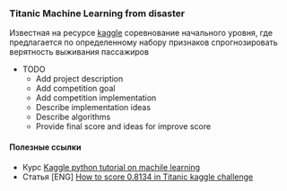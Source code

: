 ### Titanic Machine Learning from disaster

Известная на ресурсе [kaggle](www.kaggle.com) соревнование начального уровня, где предлагается по определенному набору признаков спрогнозировать верятность выживания пассажиров

- TODO
    - Add project description
    - Add competition goal
    - Add competition implementation
    - Describe implementation ideas
    - Describe algorithms
    - Provide final score and ideas for improve score
    
    
#### Полезные ссылки
- Курс [Kaggle python tutorial on machile learning](https://www.datacamp.com/community/open-courses/kaggle-python-tutorial-on-machine-learning)
- Статья [ENG] [How to score 0.8134 in Titanic kaggle challenge](https://www.ahmedbesbes.com/how-to-score-08134-in-titanic-challenge.html)
